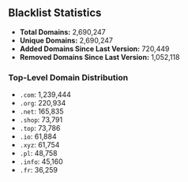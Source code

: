 ## Blacklist Statistics

- **Total Domains:** 2,690,247
- **Unique Domains:** 2,690,247
- **Added Domains Since Last Version:** 720,449
- **Removed Domains Since Last Version:** 1,052,118

### Top-Level Domain Distribution

-  `.com`: 1,239,444
-  `.org`: 220,934
-  `.net`: 165,835
-  `.shop`: 73,791
-  `.top`: 73,786
-  `.io`: 61,884
-  `.xyz`: 61,754
-  `.pl`: 48,758
-  `.info`: 45,160
-  `.fr`: 36,259
